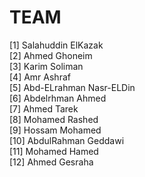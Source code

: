 # TEAM

[1] Salahuddin ElKazak  
[2] Ahmed Ghoneim  
[3] Karim Soliman  
[4] Amr Ashraf  
[5] Abd-ELrahman Nasr-ELDin  
[6] Abdelrhman Ahmed  
[7] Ahmed Tarek  
[8] Mohamed Rashed  
[9] Hossam Mohamed  
[10] AbdulRahman Geddawi  
[11] Mohamed Hamed  
[12] Ahmed Gesraha  
